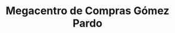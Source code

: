 ---
title: "Megacentro de Compras Gómez Pardo"
url: /san-miguel-de-tucuman/megacentro-de-compras-gomez-pardo/
shop: supermercado
---
